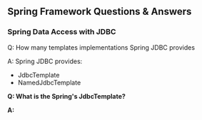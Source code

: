 Spring Framework Questions & Answers
---

### Spring Data Access with JDBC

Q: How many templates implementations Spring JDBC provides

A: Spring JDBC provides:
 - JdbcTemplate
 - NamedJdbcTemplate


**Q: What is the Spring's JdbcTemplate?**

**A:**



